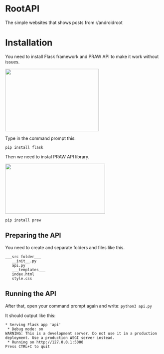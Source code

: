 # RootAPI
The simple websites that shows posts from r/androidroot

# Installation

You need to install Flask framework and PRAW API
to make it work without issues.

<img src="https://www.kindpng.com/picc/m/188-1882416_flask-python-logo-hd-png-download.png" height="200" width="300"/>

Type in the command prompt this:

`pip install flask`

Then we need to instal PRAW API library.

<img src="https://i.imgur.io/LYcDAGm_d.webp?maxwidth=640&shape=thumb&fidelity=medium" height="160" width="320"/>

`pip install praw`

## Preparing the API
You need to create and separate folders and files like this.
```
___src folder___
   __init__.py
   api.py
   ___templates___
   index.html
   style.css
```

## Running the API
After that, open your command prompt again and write:
`python3 api.py`

It should output like this:
```
* Serving Flask app 'api'
 * Debug mode: on
WARNING: This is a development server. Do not use it in a production deployment. Use a production WSGI server instead.
 * Running on http://127.0.0.1:5000
Press CTRL+C to quit
```
